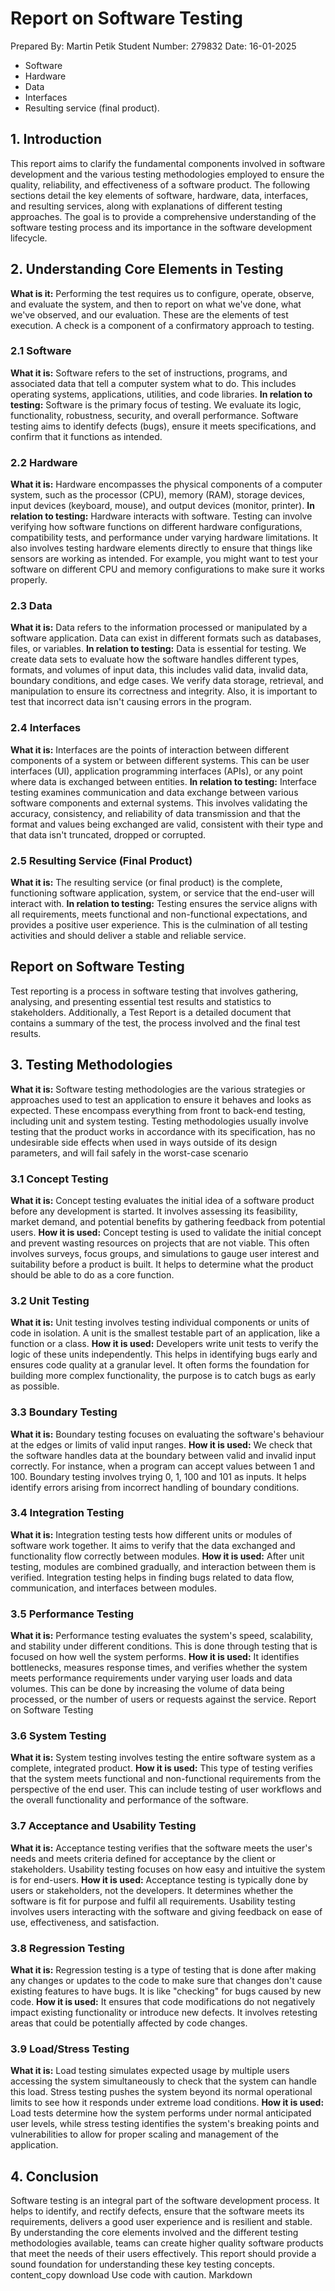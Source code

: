 # Report on Software Testing
Prepared By: Martin Petik 
Student Number: 279832 
Date: 16-01-2025

*   Software
*   Hardware
*   Data
*   Interfaces
*   Resulting service (final product).

## 1. Introduction
This report aims to clarify the fundamental components involved in software development and the various testing methodologies employed to ensure the quality, reliability, and effectiveness of a software product. The following sections detail the key elements of software, hardware, data, interfaces, and resulting services, along with explanations of different testing approaches. The goal is to provide a comprehensive understanding of the software testing process and its importance in the software development lifecycle.

## 2. Understanding Core Elements in Testing
**What is it:** Performing the test requires us to configure, operate, observe, and evaluate the system, and then to report on what we've done, what we've observed, and our evaluation. These are the elements of test execution. A check is a component of a confirmatory approach to testing.

### 2.1 Software
**What it is:** Software refers to the set of instructions, programs, and associated data that tell a computer system what to do. This includes operating systems, applications, utilities, and code libraries.
**In relation to testing:** Software is the primary focus of testing. We evaluate its logic, functionality, robustness, security, and overall performance. Software testing aims to identify defects (bugs), ensure it meets specifications, and confirm that it functions as intended.

### 2.2 Hardware
**What it is:** Hardware encompasses the physical components of a computer system, such as the processor (CPU), memory (RAM), storage devices, input devices (keyboard, mouse), and output devices (monitor, printer).
**In relation to testing:** Hardware interacts with software. Testing can involve verifying how software functions on different hardware configurations, compatibility tests, and performance under varying hardware limitations. It also involves testing hardware elements directly to ensure that things like sensors are working as intended. For example, you might want to test your software on different CPU and memory configurations to make sure it works properly.

### 2.3 Data
**What it is:** Data refers to the information processed or manipulated by a software application. Data can exist in different formats such as databases, files, or variables.
**In relation to testing:** Data is essential for testing. We create data sets to evaluate how the software handles different types, formats, and volumes of input data, this includes valid data, invalid data, boundary conditions, and edge cases. We verify data storage, retrieval, and manipulation to ensure its correctness and integrity. Also, it is important to test that incorrect data isn't causing errors in the program.

### 2.4 Interfaces
**What it is:** Interfaces are the points of interaction between different components of a system or between different systems. This can be user interfaces (UI), application programming interfaces (APIs), or any point where data is exchanged between entities.
**In relation to testing:** Interface testing examines communication and data exchange between various software components and external systems. This involves validating the accuracy, consistency, and reliability of data transmission and that the format and values being exchanged are valid, consistent with their type and that data isn't truncated, dropped or corrupted.

### 2.5 Resulting Service (Final Product)
**What it is:** The resulting service (or final product) is the complete, functioning software application, system, or service that the end-user will interact with.
**In relation to testing:** Testing ensures the service aligns with all requirements, meets functional and non-functional expectations, and provides a positive user experience. This is the culmination of all testing activities and should deliver a stable and reliable service.

## Report on Software Testing
Test reporting is a process in software testing that involves gathering, analysing, and presenting essential test results and statistics to stakeholders. Additionally, a Test Report is a detailed document that contains a summary of the test, the process involved and the final test results.

## 3. Testing Methodologies
**What it is:** Software testing methodologies are the various strategies or approaches used to test an application to ensure it behaves and looks as expected. These encompass everything from front to back-end testing, including unit and system testing.
Testing methodologies usually involve testing that the product works in accordance with its specification, has no undesirable side effects when used in ways outside of its design parameters, and will fail safely in the worst-case scenario

### 3.1 Concept Testing
**What it is:** Concept testing evaluates the initial idea of a software product before any development is started. It involves assessing its feasibility, market demand, and potential benefits by gathering feedback from potential users.
**How it is used:** Concept testing is used to validate the initial concept and prevent wasting resources on projects that are not viable. This often involves surveys, focus groups, and simulations to gauge user interest and suitability before a product is built. It helps to determine what the product should be able to do as a core function.

### 3.2 Unit Testing
**What it is:** Unit testing involves testing individual components or units of code in isolation. A unit is the smallest testable part of an application, like a function or a class.
**How it is used:** Developers write unit tests to verify the logic of these units independently. This helps in identifying bugs early and ensures code quality at a granular level. It often forms the foundation for building more complex functionality, the purpose is to catch bugs as early as possible.

### 3.3 Boundary Testing
**What it is:** Boundary testing focuses on evaluating the software's behaviour at the edges or limits of valid input ranges.
**How it is used:** We check that the software handles data at the boundary between valid and invalid input correctly. For instance, when a program can accept values between 1 and 100. Boundary testing involves trying 0, 1, 100 and 101 as inputs. It helps identify errors arising from incorrect handling of boundary conditions.

### 3.4 Integration Testing
**What it is:** Integration testing tests how different units or modules of software work together. It aims to verify that the data exchanged and functionality flow correctly between modules.
**How it is used:** After unit testing, modules are combined gradually, and interaction between them is verified. Integration testing helps in finding bugs related to data flow, communication, and interfaces between modules.

### 3.5 Performance Testing
**What it is:** Performance testing evaluates the system's speed, scalability, and stability under different conditions. This is done through testing that is focused on how well the system performs.
**How it is used:** It identifies bottlenecks, measures response times, and verifies whether the system meets performance requirements under varying user loads and data volumes. This can be done by increasing the volume of data being processed, or the number of users or requests against the service.
Report on Software Testing

### 3.6 System Testing
**What it is:** System testing involves testing the entire software system as a complete, integrated product.
**How it is used:** This type of testing verifies that the system meets functional and non-functional requirements from the perspective of the end user. This can include testing of user workflows and the overall functionality and performance of the software.

### 3.7 Acceptance and Usability Testing
**What it is:** Acceptance testing verifies that the software meets the user's needs and meets criteria defined for acceptance by the client or stakeholders. Usability testing focuses on how easy and intuitive the system is for end-users.
**How it is used:** Acceptance testing is typically done by users or stakeholders, not the developers. It determines whether the software is fit for purpose and fulfil all requirements. Usability testing involves users interacting with the software and giving feedback on ease of use, effectiveness, and satisfaction.

### 3.8 Regression Testing
**What it is:** Regression testing is a type of testing that is done after making any changes or updates to the code to make sure that changes don't cause existing features to have bugs. It is like "checking" for bugs caused by new code.
**How it is used:** It ensures that code modifications do not negatively impact existing functionality or introduce new defects. It involves retesting areas that could be potentially affected by code changes.

### 3.9 Load/Stress Testing
**What it is:** Load testing simulates expected usage by multiple users accessing the system simultaneously to check that the system can handle this load. Stress testing pushes the system beyond its normal operational limits to see how it responds under extreme load conditions.
**How it is used:** Load tests determine how the system performs under normal anticipated user levels, while stress testing identifies the system's breaking points and vulnerabilities to allow for proper scaling and management of the application.

## 4. Conclusion
Software testing is an integral part of the software development process. It helps to identify, and rectify defects, ensure that the software meets its requirements, delivers a good user experience and is resilient and stable. By understanding the core elements involved and the different testing methodologies available, teams can create higher quality software products that meet the needs of their users effectively. This report should provide a sound foundation for understanding these key testing concepts.
content_copy
download
Use code with caution.
Markdown
